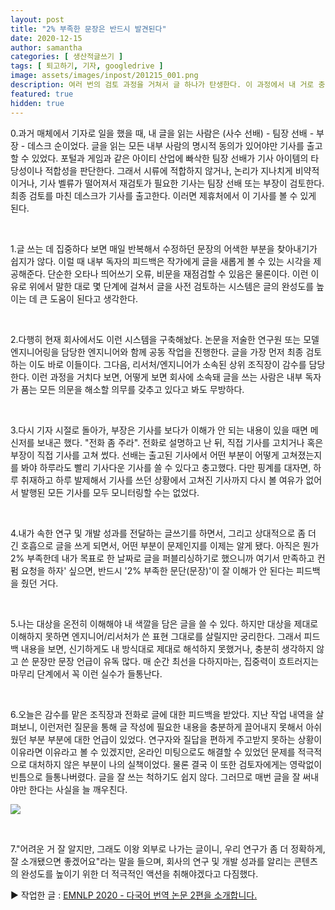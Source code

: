 ```yaml
---
layout: post
title: "2% 부족한 문장은 반드시 발견된다"
date: 2020-12-15
author: samantha
categories: [ 생산적글쓰기 ]
tags: [ 퇴고하기, 기자, googledrive ]
image: assets/images/inpost/201215_001.png
description: 여러 번의 검토 과정을 거쳐서 글 하나가 탄생한다. 이 과정에서 내 거로 충분하게 소화하지 못한 부분을 표현하는 문장은 반드시 걸러진다. 못썼다고 느끼면 남도 그렇게 느끼는 듯하다.
featured: true
hidden: true
---
```


0.과거 매체에서 기자로 일을 했을 때, 내 글을 읽는 사람은 (사수 선배) - 팀장 선배 - 부장 - 데스크 순이었다. 글을 읽는 모든 내부 사람의 명시적 동의가 있어야만 기사를 출고할 수 있었다. 포털과 게임과 같은 아이티 산업에 빠삭한 팀장 선배가 기사 아이템의 타당성이나 적합성을 판단한다. 그래서 시류에 적합하지 않거나, 논리가 지나치게 비약적이거나, 기사 벨류가 떨어져서 재검토가 필요한 기사는 팀장 선배 또는 부장이 검토한다. 최종 검토를 마친 데스크가 기사를 출고한다. 이러면 제휴처에서 이 기사를 볼 수 있게 된다.

</br>

1.글 쓰는 데 집중하다 보면 매일 반복해서 수정하던 문장의 어색한 부분을 찾아내기가 쉽지가 않다. 이럴 때  내부 독자의 피드백은 작가에게 글을 새롭게 볼 수 있는 시각을 제공해준다. 단순한 오타나 띄어쓰기 오류, 비문을 재점검할 수 있음은 물론이다. 이런 이유로 위에서 말한 대로 몇 단계에 걸쳐서 글을 사전 검토하는 시스템은 글의 완성도를 높이는 데 큰 도움이 된다고 생각한다. 

</br>

2.다행히 현재 회사에서도 이런 시스템을 구축해놨다. 논문을 저술한 연구원 또는 모델 엔지니어링을 담당한 엔지니어와 함께 공동 작업을 진행한다. 글을 가장 먼저 최종 검토하는 이도 바로 이들이다. 그다음, 리서처/엔지니어가 소속된 상위 조직장이 감수를 담당한다. 이런 과정을 거치다 보면, 어떻게 보면 회사에 소속돼 글을 쓰는 사람은 내부 독자가 품는 모든 의문을 해소할 의무를 갖추고 있다고 봐도 무방하다.

</br>

3.다시 기자 시절로 돌아가, 부장은 기사를 보다가 이해가 안 되는 내용이 있을 때면 메신저를 보내곤 했다. "전화 좀 주라". 전화로 설명하고 난 뒤, 직접 기사를 고치거나 혹은 부장이 직접 기사를 고쳐 썼다. 선배는 출고된 기사에서 어떤 부분이 어떻게 고쳐졌는지를 봐야 하루라도 빨리 기사다운 기사를 쓸 수 있다고 충고했다. 다만 핑계를 대자면, 하루 취재하고 하루 발제해서 기사를 쓰던 상황에서 고쳐진 기사까지 다시 볼 여유가 없어서 발행된 모든 기사를 모두 모니터링할 수는 없었다.

</br>

4.내가 속한 연구 및 개발 성과를 전달하는 글쓰기를 하면서, 그리고 상대적으로 좀 더 긴 호흡으로 글을 쓰게 되면서, 어떤 부분이 문제인지를 이제는 알게 됐다. 아직은 뭔가 2% 부족한데 내가 목표로 한 날짜로 글을 퍼블리싱하기로 했으니까 여기서 만족하고 컨펌 요청을 하자' 싶으면, 반드시 '2% 부족한 문단(문장)'이 잘 이해가 안 된다는 피드백을 줬던 거다. 

</br>

5.나는 대상을 온전히 이해해야 내 색깔을 담은 글을 쓸 수 있다. 하지만 대상을 제대로 이해하지 못하면 엔지니어/리서처가 쓴 표현 그대로를 살릴지만 궁리한다. 그래서 피드백 내용을 보면, 신기하게도 내 방식대로 제대로 해석하지 못했거나, 충분히 생각하지 않고 쓴 문장만 문장 언급이 유독 많다. 매 순간 최선을 다하지마는, 집중력이 흐트러지는 마무리 단계에서 꼭 이런 실수가 들통난다. 

</br>

6.오늘은 감수를 맡은 조직장과 전화로 글에 대한 피드백을 받았다. 지난 작업 내역을 살펴보니, 이런저런 질문을 통해 글 작성에 필요한 내용을 충분하게 끌어내지 못해서 아쉬웠던 부분 부분에 대한 언급이 있었다. 연구자와 질답을 편하게 주고받지 못하는 상황이 이유라면 이유라고 볼 수 있겠지만, 온라인 미팅으로도 해결할 수 있었던 문제를 적극적으로 대처하지 않은 부분이 나의 실책이었다. 물론 결국 이 또한 검토자에게는 영락없이 빈틈으로 들통나버렸다. 글을 잘 쓰는 척하기도 쉽지 않다. 그러므로 매번 글을 잘 써내야만 한다는 사실을 늘 깨우친다.

![]({{site.baseurl}}/https://github.com/samantha-writer/blog/blob/master/assets/images/inpost/201215_001.png?raw=true)

</br>

7."어려운 거 잘 알지만, 그래도 이왕 외부로 나가는 글이니, 우리 연구가 좀 더 정확하게, 잘 소개됐으면 좋겠어요"라는 말을 들으며, 회사의 연구 및 개발 성과를 알리는 콘텐츠의 완성도를 높이기 위한 더 적극적인 액션을 취해야겠다고 다짐했다. 

▶︎ 작업한 글 : [EMNLP 2020 - 다국어 번역 논문 2편을 소개합니다.](https://tech.kakaoenterprise.com/99)
